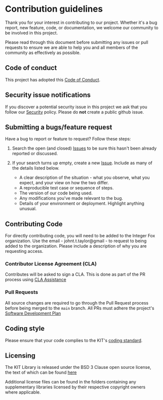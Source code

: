 # Contribution guidelines

Thank you for your interest in contributing to our project. Whether it's a bug report, new feature, code, or
documentation, we welcome our community to be involved in this project.

Please read through this document before submitting any issues or pull requests to ensure we are able to help you and all members of the community as effectively as possible.

## Code of conduct
This project has adopted this [Code of Conduct](https://github.com/Integerfox/kit/blob/main/CODE_OF_CONDUCT.md).


## Security issue notifications
If you discover a potential security issue in this project we ask that you follow our [Security](https://github.com/Integerfox/kit/blob/main/.github/SECURITY.md) policy. Please do **not** create a public github issue.


## Submitting a bugs/feature request
Have a bug to report or feature to request? Follow these steps:
1. Search the open (and closed) [Issues](https://github.com/Integerfox/kit/issues) to be sure this hasn't been already reported or discussed.
2. If your search turns up empty, create a new [Issue](https://github.com/Integerfox/kit/issues). Include as many of the details listed below.

   * A clear description of the situation - what you observe, what you expect, and your view on how the two differ.
   * A reproducible test case or sequence of steps.
   * The version of our code being used.
   * Any modifications you've made relevant to the bug.
   * Details of your environment or deployment. Highlight anything unusual.


## Contributing Code
For directly contributing code, you will need to be added to the Integer Fox organization.  Use the email - johnt.t.taylor@gmail - to request to being added to the organization.  Please include a description of why you are requesting access.

### Contributor License Agreement (CLA)
Contributes will be asked to sign a CLA. This is done as part of the PR process using [CLA Assistance](https://github.com/cla-assistant/cla-assistant) 

### Pull Requests
All source changes are required to go through the Pull Request process before
being merged to the `main` branch. All PRs must adhere the project's [Software Development Plan](https://github.com/integerfox/kit/wiki/Softare-Development-Plan)


## Coding style
Please ensure that your code complies to the KIT's [coding standard](https://github.com/integerfox/kit/wiki/Coding-Standards).


## Licensing
The KIT Library is released under the BSD 3 Clause open source license, the text of which can be found [here](https://github.com/Integerfox/kit/blob/main/LICENSE)

Additional license files can be found in the folders containing any supplementary libraries licensed by their respective copyright owners where applicable.